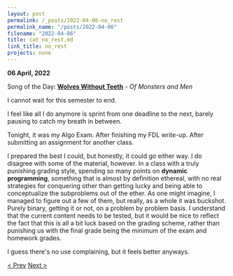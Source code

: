```yaml
---
layout: post
permalink: /_posts/2022-04-06-no_rest
permalink_name: "/posts/2022-04-06"
filename: "2022-04-06"
title: cat no_rest.md
link_title: no_rest
projects: none
---
```

**06 April, 2022**

Song of the Day: [**Wolves Without Teeth**](https://youtu.be/VAI5GSyXMjA) - *Of Monsters and Men*

I cannot wait for this semester to end.

I feel like all I do anymore is sprint from one deadline to the next, barely pausing to catch my breath in between.

Tonight, it was my Algo Exam. After finishing my FDL write-up. After submitting an assignment for another class.

I prepared the best I could, but honestly, it could go either way. I do disagree with some of the material, however. In a class with a truly punishing grading style, spending so many points on **dynamic programming**, something that is almost by definition ethereal, with no real strategies for conquering other than getting lucky and being able to conceptualize the subproblems out of the ether. As one might imagine, I managed to figure out a few of them, but really, as a whole it was buckshot. Purely binary, getting it or not, on a problem by problem basis. I understand that the current content needs to be tested, but it would be nice to reflect the fact that this is all a bit luck based on the grading scheme, rather than punishing us with the final grade being the minimum of the exam and homework grades.

I guess there's no use complaining, but it feels better anyways.

[< Prev](/_posts/2022-04-04-gdi_java)    [Next >](/all_caught_up)
